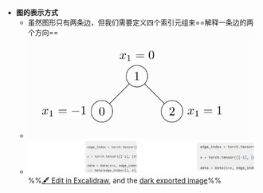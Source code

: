 - **图的表示方式**
	- 虽然图形只有两条边，但我们需要定义四个索引元组来==解释一条边的两个方向==
	- ![](attachments/Pasted%20image%2020230115205145.png)
	- ![](attachments/pytorch-geometric%E7%9A%84%E4%BD%BF%E7%94%A8%202023-01-15%2020.52.40.excalidraw.svg)%%[🖋 Edit in Excalidraw](attachments/pytorch-geometric%E7%9A%84%E4%BD%BF%E7%94%A8%202023-01-15%2020.52.40.excalidraw.md), and the [dark exported image](attachments/pytorch-geometric%E7%9A%84%E4%BD%BF%E7%94%A8%202023-01-15%2020.52.40.excalidraw.dark.svg)%%